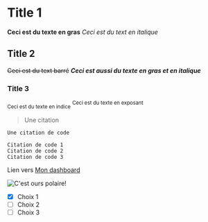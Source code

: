 # Title 1
**Ceci est du texte en gras**
_Ceci est du text en italique_
## Title 2
~~Ceci est du text barré~~
***Ceci est aussi du texte en gras et en italique***
### Title 3
<sub>Ceci est du texte en indice</sub>
<sup>Ceci est du texte en exposant</sup>

> Une citation

`Une citation de code`

```
Citation de code 1
Citation de code 2
Citation de code 3
```

Lien vers [Mon dashboard](https://github.com/)

![C'est ours polaire!](https://ds.static.rtbf.be/article/image/1920x1080/b/1/a/9b523b0c92185f39a0da77a82c51b46a-1701696911.jpg)

- [x] Choix 1
- [ ] Choix 2
- [ ] Choix 3
